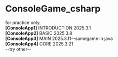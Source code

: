# ConsoleGame_csharp
for practice only.<br>
**[ConsoleApp1]** INTRODUCTION 2025.3.1<br>
**[ConsoleApp2]** BASIC 2025.3.8<br>
**[ConsoleApp3]** MAIN 2025.3.11--samegame in java<br>
**[ConsoleApp4]** CORE 2025.3.21<br>
--try other--
